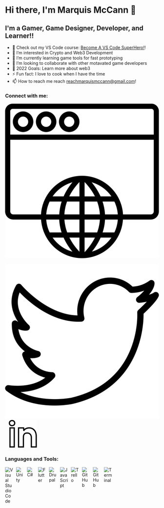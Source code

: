# Hi there, I'm Marquis McCann 👋 

## I'm a Gamer, Game Designer, Developer, and Learner!!

- 🔭 Check out my VS Code course: [Become A VS Code SuperHero!][course]!
- 👀 I’m interested in Crypto and Web3 Development
- 🌱 I’m currently learning game tools for fast prototyping
- 👯 I’m looking to collaborate with other motavated game developers
- 🥅 2022 Goals: Learn more about web3
- ⚡ Fun fact: I love to cook when I have the time
- 📫 How to reach me reach [reachmarquismccann@gmail.com][Email]!

### Connect with me:

[![website](./img/browser-website-svgrepo-com.svg#width-5px)](https://marquismccann56.wixsite.com/website#gh-light-mode-only)
&nbsp;&nbsp;
[![website](./img/twitter-svgrepo-com.svg)](https://twitter.com/MarMar0725#gh-light-mode-only)
&nbsp;&nbsp;
[![website](./img/linkedin-svgrepo-com.svg)](https://www.linkedin.com/in/marquis-mccann-8297a6174/#gh-light-mode-only)

### Languages and Tools:

[<img align="left" alt="Visual Studio Code" width="26px" src="https://cdn.jsdelivr.net/gh/devicons/devicon/icons/vscode/vscode-original.svg" style="padding-right:10px;" />][VSCode]
[<img align="left" alt="Unity" width="26px" src="https://cdn.jsdelivr.net/gh/devicons/devicon/icons/unity/unity-original.svg" style="padding-right:10px;" />][Unity]
[<img align="left" alt="C#" width="26px" src="https://cdn.jsdelivr.net/gh/devicons/devicon/icons/csharp/csharp-original.svg" style="padding-right:10px;" />][C#]
[<img align="left" alt="Flutter" width="26px" src="https://cdn.jsdelivr.net/gh/devicons/devicon/icons/flutter/flutter-original.svg" style="padding-right:10px;" />][Flutter]
[<img align="left" alt="Drupal" width="26px" src="https://cdn.jsdelivr.net/gh/devicons/devicon/icons/drupal/drupal-original.svg" style="padding-right:10px;" />][Drupal]
[<img align="left" alt="JavaScript" width="26px" src="https://cdn.jsdelivr.net/gh/devicons/devicon/icons/javascript/javascript-original.svg" style="padding-right:10px;" />][JavaScript]
[<img align="left" alt="Trello" width="26px" src="https://cdn.jsdelivr.net/gh/devicons/devicon/icons/trello/trello-plain.svg" style="padding-right:10px;" />][Trello]
[<img align="left" alt="GitHub" width="26px" src="https://user-images.githubusercontent.com/3369400/139447912-e0f43f33-6d9f-45f8-be46-2df5bbc91289.png" style="padding-right:10px;" />](https://github.com/#gh-dark-mode-only)
[<img align="left" alt="GitHub" width="26px" src="https://user-images.githubusercontent.com/3369400/139448065-39a229ba-4b06-434b-bc67-616e2ed80c8f.png" style="padding-right:10px;" />](https://github.com/#gh-light-mode-only)
[<img align="left" alt="Terminal" width="26px" src="./img/terminal-light.svg" />](https://en.wikipedia.org/wiki/Windows_Terminal#gh-light-mode-only)

<br />
<br />

[website]: https://marquismccann56.wixsite.com/website
[Unity]: https://unity.com/
[C#]: https://docs.microsoft.com/en-us/dotnet/csharp/
[Flutter]: https://flutter.dev/?gclid=Cj0KCQjwzLCVBhD3ARIsAPKYTcTPQu8SBdoRn0nFv2kvI8BRMT1B46cQrU9g5gyRrXdzcs_Gk9sq7SoaAi-BEALw_wcB&gclsrc=aw.ds
[Drupal]: https://www.drupal.org/
[JavaScript]: https://www.javascript.com/
[Github]: https://github.com/
[VSCode]: https://code.visualstudio.com/
[Trello]: https://trello.com/
[Jira]: https://www.atlassian.com/software/jira?&aceid=&adposition=&adgroup=56999361780&campaign=1439934479&creative=542638230149&device=c&keyword=jira&matchtype=e&network=g&placement=&ds_kids=p34164036185&ds_e=GOOGLE&ds_eid=700000001558501&ds_e1=GOOGLE&gclid=Cj0KCQjwzLCVBhD3ARIsAPKYTcQzK84_abpvD4AuEDr5qCEcwcm1wK4gSdTL9dDsRVbxMTawdw6DokYaAqx0EALw_wcB&gclsrc=aw.ds
[course]: http://vsCodeHero.com
[twitter]: https://twitter.com/MarMar0725
[linkedin]: https://www.linkedin.com/in/marquis-mccann-8297a6174/
[Email]: reachmarquismccann@gmail.com
